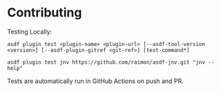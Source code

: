 # Contributing

Testing Locally:

```shell
asdf plugin test <plugin-name> <plugin-url> [--asdf-tool-version <version>] [--asdf-plugin-gitref <git-ref>] [test-command*]

asdf plugin test jnv https://github.com/raimon/asdf-jnv.git "jnv --help"
```

Tests are automatically run in GitHub Actions on push and PR.
